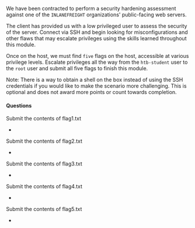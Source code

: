 We have been contracted to perform a security hardening assessment against one of the `INLANEFREIGHT` organizations' public-facing web servers.

The client has provided us with a low privileged user to assess the security of the server. Connect via SSH and begin looking for misconfigurations and other flaws that may escalate privileges using the skills learned throughout this module.

Once on the host, we must find `five` flags on the host, accessible at various privilege levels. Escalate privileges all the way from the `htb-student` user to the `root` user and submit all five flags to finish this module.  

Note: There is a way to obtain a shell on the box instead of using the SSH credentials if you would like to make the scenario more challenging. This is optional and does not award more points or count towards completion.



#### Questions

Submit the contents of flag1.txt

* 

Submit the contents of flag2.txt

* 

Submit the contents of flag3.txt

* 

Submit the contents of flag4.txt

* 

Submit the contents of flag5.txt

* 